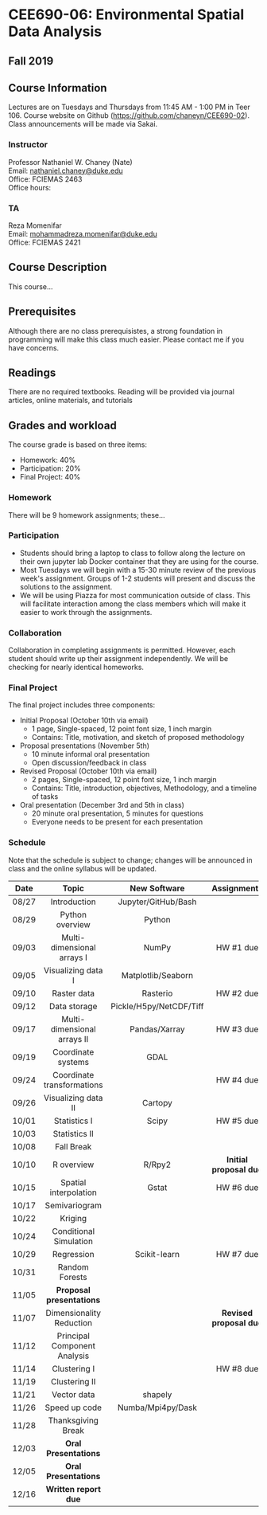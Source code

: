 # CEE690-06: Environmental Spatial Data Analysis
## Fall 2019

## Course Information
Lectures are on Tuesdays and Thursdays from 11:45 AM - 1:00 PM in Teer 106. Course website on Github (https://github.com/chaneyn/CEE690-02). Class announcements will be made via Sakai.

### Instructor
Professor Nathaniel W. Chaney (Nate)  
Email: nathaniel.chaney@duke.edu  
Office: FCIEMAS 2463  
Office hours:  

### TA
Reza Momenifar  
Email: mohammadreza.momenifar@duke.edu  
Office: FCIEMAS 2421  

## Course Description
This course...

## Prerequisites
Although there are no class prerequisistes, a strong foundation in programming will make this class much easier. Please contact me if you have concerns. 

## Readings
There are no required textbooks. Reading will be provided via journal articles, online materials, and tutorials

## Grades and workload
The course grade is based on three items:
* Homework: 40%
* Participation: 20%
* Final Project: 40%

### Homework
There will be 9 homework assignments; these...

### Participation
* Students should bring a laptop to class to follow along the lecture on their own jupyter lab Docker container that they are using for the course. 
* Most Tuesdays we will begin with a 15-30 minute review of the previous week's assignment. Groups of 1-2 students will present and discuss the solutions to the assignment. 
* We will be using Piazza for most communication outside of class. This will facilitate interaction among the class members which will make it easier to work through the assignments. 

### Collaboration
Collaboration in completing assignments is permitted. However, each student should write up their assignment independently. We will be checking for nearly identical homeworks. 

### Final Project
The final project includes three components:
* Initial Proposal (October 10th via email)
  * 1 page, Single-spaced, 12 point font size, 1 inch margin
  * Contains: Title, motivation, and sketch of proposed methodology
* Proposal presentations (November 5th)
  * 10 minute informal oral presentation
  * Open discussion/feedback in class
* Revised Proposal (October 10th via email)
  * 2 pages, Single-spaced, 12 point font size, 1 inch margin
  * Contains: Title, introduction, objectives, Methodology, and a timeline of tasks
* Oral presentation (December 3rd and 5th in class)
  * 20 minute oral presentation, 5 minutes for questions
  * Everyone needs to be present for each presentation
  
### Schedule
Note that the schedule is subject to change; changes will be announced in class and the online syllabus will be updated.

|Date|Topic|New Software|Assignments|Presentation|
|:-:|:-:|:-:|:-:|:-:|
|08/27|Introduction|Jupyter/GitHub/Bash||
|08/29|Python overview|Python||
|09/03|Multi-dimensional arrays I|NumPy|HW #1 due|
|09/05|Visualizing data I|Matplotlib/Seaborn||Reza and Nate|
|09/10|Raster data|Rasterio|HW #2 due||
|09/12|Data storage|Pickle/H5py/NetCDF/Tiff||TBD|
|09/17|Multi-dimensional arrays II|Pandas/Xarray|HW #3 due||
|09/19|Coordinate systems|GDAL||TBD|
|09/24|Coordinate transformations||HW #4 due||
|09/26|Visualizing data II|Cartopy||TBD|
|10/01|Statistics I|Scipy|HW #5 due||
|10/03|Statistics II|||TBD|
|10/08|Fall Break|||
|10/10|R overview|R/Rpy2|**Initial proposal due**|
|10/15|Spatial interpolation|Gstat|HW #6 due|
|10/17|Semivariogram|||TBD|
|10/22|Kriging|||
|10/24|Conditional Simulation|||
|10/29|Regression|Scikit-learn|HW #7 due||
|10/31|Random Forests|||TBD|
|11/05|**Proposal presentations**|||
|11/07|Dimensionality Reduction||**Revised proposal due**|
|11/12|Principal Component Analysis|||
|11/14|Clustering I||HW #8 due||
|11/19|Clustering II|||TBD|
|11/21|Vector data|shapely|||
|11/26|Speed up code|Numba/Mpi4py/Dask||
|11/28|Thanksgiving Break|||
|12/03|**Oral Presentations**|||
|12/05|**Oral Presentations**|||
|12/16|**Written report due**||| 
